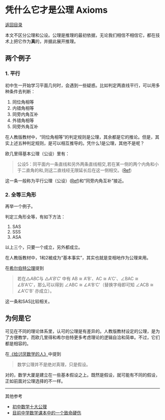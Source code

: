 # 凭什么它才是公理 Axioms

[返回目录](index.md)

本文不区分公理和公设。公理是推理的最初依据，无论我们相信不相信它，都在技术上把它作为**真**的，并据此展开推理。

## 两个例子

### 1. 平行

初中生一开始学习平面几何时，会遇到一些疑惑。比如判定两直线平行，可以用多种条件去判断：

1. 同位角相等
2. 内错角相等
3. 同旁内角互补
4. 外错角相等
5. 同旁外角互补

在人教版教材中，“同位角相等”的判定规则是公理，其余都是它的推论。但是，其实上述五种判定规则，是可以相互推导的。凭什么1是公理，其他不是呢？

欧几里得基本公理（公设）里有：

> 公设5：同平面内一条直线和另外两条直线相交,若在某一侧的两个内角和小于二直角的和,则这二直线经无限延长后在这一侧相交。([Ref](https://zhuanlan.zhihu.com/p/578643694))

这一条一般称为平行公理（公设）([Ref](https://zh.wikipedia.org/zh-hans/%E6%AC%A7%E5%87%A0%E9%87%8C%E5%BE%97%E5%87%A0%E4%BD%95#%E5%85%AC%E7%90%86%E6%8F%8F%E8%BF%B0))和“同旁内角互补”接近。

### 2. 全等三角形

再举一个例子。

判定三角形全等，有如下方法：

1. SAS
2. SSS
3. ASA

以上三个，只要一个成立，另外都成立。

在人教版教材中，1和2被成为“基本事实”，其实也就是变相地作为公理来用。

在[希尔伯特公理](https://zh.wikipedia.org/zh-hans/%E5%B8%8C%E5%B0%94%E4%BC%AF%E7%89%B9%E5%85%AC%E7%90%86)提到

> 若在$\triangle ABC$与 $\triangle A'B'C'$ 中有 AB ≅ A'B'、AC ≅ A'C'、∠BAC ≅ ∠B'A'C'，那么可以得到 ∠ABC ≅ ∠A'B'C'（替换字母即可知 ∠ACB ≅ ∠A'C'B' 亦成立）。

这一条和SAS比较相关。

## 为何是它

可见在不同的理论体系里，认可的公理是有差异的。人教版教材设定的公理，是为了方便教学，而欧几里得和希尔伯特更多考虑理论的逻辑自洽和简单。不过，它们都是相容的。

在[《给讨厌数学的人》](notes-of-antimath.md)中提到

> 数学公理并不是绝对真理，只是假设。

对的，数学大厦是建立在一些基本假设之上。既然是假设，就可能有不同的假设，正如前面对公理选择的不一样。

---

其他参考

* [初中数学十大公理](https://zhuanlan.zhihu.com/p/421187749)
* [目前中学数学课本中的一个致命硬伤](https://zhuanlan.zhihu.com/p/80500905)


<script>
MathJax = {
  tex: {
    inlineMath: [['$', '$'], ['\\(', '\\)']]
  }
};
</script>
<script id="MathJax-script" async
  src="https://cdn.jsdelivr.net/npm/mathjax@3/es5/tex-chtml.js">
</script>